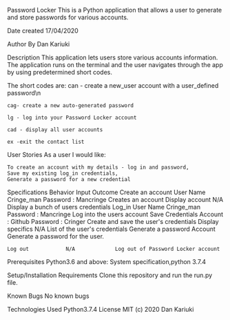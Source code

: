 Password Locker
    This is a Python application that allows a user to generate and store passwords for various accounts.
    
Date created
    17/04/2020

Author
    By Dan Kariuki
    
Description
    This application lets users store various accounts information. The application runs on the terminal and the user navigates through     the app by using predetermined short codes.

The short codes are:
    can - create a new_user account with a user_defined password\n

    cag- create a new auto-generated password

    lg - log into your Password Locker account

    cad - display all user accounts

    ex -exit the contact list

User Stories
    As a user I would like:

    To create an account with my details - log in and password,
    Save my existing log_in credentials,
    Generate a password for a new credential

Specifications
    Behavior	        Input	         Outcome
    Create an account	User Name      Cringe_man
    Password :          Mancringe	   Creates an account
    Display account	    N/A	           Display a bunch of users credentials
    Log_in              User Name      Cringe_man
    Password :          Mancringe	   Log into the users account
    Save Credentials	Account :      Github
    Password :          Cringer        Create and save the user's credentials
    Display specifics	N/A	           List of the user's credentials
    Generate a password Account        Generate a password for the user.
  
    Log out	           N/A	           Log out of Password Locker account

Prerequisites
    Python3.6 and above: System specification,python 3.7.4

Setup/Installation Requirements
    Clone this repository and run the run.py file.

Known Bugs
    No known bugs

Technologies Used
Python3.7.4
License
MIT (c) 2020 Dan Kariuki


